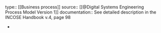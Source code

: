 type:: [[Business process]]
source:: [[@Digital Systems Engineering Process Model Version 1]]
documentation:: See detailed description in the INCOSE Handbook v.4, page 98

-
